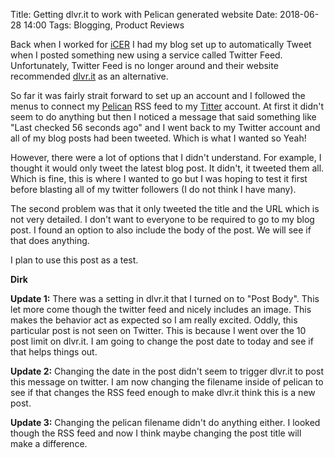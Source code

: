 Title: Getting dlvr.it to work with Pelican generated website
Date: 2018-06-28 14:00
Tags: Blogging, Product Reviews

Back when I worked for [iCER](//icer.msu.edi) I had my blog set up to automatically Tweet when I posted something new using a service called Twitter Feed. Unfortunately, Twitter Feed is no longer around and their website recommended [dlvr.it](//dlvr.it) as an alternative.  

So far it was fairly strait forward to set up an account and I followed the menus to connect my [Pelican](//docs.getpelican.com/en/3.6.3/) RSS feed to my [Titter](//twitter.com/colbrydi) account. At first it didn't seem to do anything but then I noticed a message that said something like "Last checked 56 seconds ago" and I went back to my Twitter account and all of my blog posts had been tweeted.  Which is what I wanted so Yeah!

However, there were a lot of options that I didn't understand.  For example, I thought it would only tweet the latest blog post.  It didn't, it tweeted them all. Which is fine, this is where I wanted to go but I was hoping to test it first before blasting all of my twitter followers (I do not think I have many).  

The second problem was that it only tweeted the title and the URL which is not very detailed. I don't want to everyone to be required to go to my blog post.  I found an option to also include the body of the post.  We will see if that does anything.  

I plan to use this post as a test.

**Dirk**

**Update 1:** There was a setting in dlvr.it that I turned on to "Post Body".  This let more come though the twitter feed and nicely includes an image.  This makes the behavior act as expected so I am really excited.  Oddly, this particular post is not seen on Twitter.  This is because I went over the 10 post limit on dlvr.it.   I am going to change the post date to today and see if that helps things out.

**Update 2:** Changing the date in the post didn't seem to trigger dlvr.it to post this message on twitter. I am now changing the filename inside of pelican to see if that changes the RSS feed enough to make dlvr.it think this is a new post.  

**Update 3:** Changing the pelican filename didn't do anything either. I looked though the RSS feed and now I think maybe changing the post title will make a difference.
